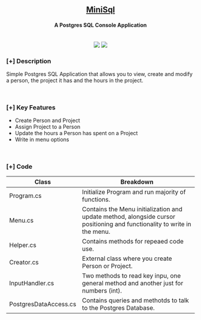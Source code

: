 <h2 align="center"><u>MiniSql</u></h2>

<h4 align="center"> A Postgres SQL Console Application </h4>

<p align="center">
<br>
    <img src="https://img.shields.io/badge/Author-AkiVonAkira-magenta?style=flat-square">
    <img src="https://img.shields.io/badge/Written%20In-CSharp-blue?style=flat-square">
</p>

### [+] Description

Simple Postgres SQL Application that allows you to view, create and modify a person, the project it has and the hours in the project.

<br>

### [+] Key Features

- Create Person and Project
- Assign Project to a Person
- Update the hours a Person has spent on a Project
- Write in menu options

<br>

### [+] Code

| **Class**             | **Breakdown**                                                                                                            |
| --------------------- | ------------------------------------------------------------------------------------------------------------------------ |
| Program.cs            | Initialize Program and run majority of functions.                                                                        |
| Menu.cs               | Contains the Menu initialization and update method, alongside cursor positioning and functionality to write in the menu. |
| Helper.cs             | Contains methods for repeaed code use.                                                                                   |
| Creator.cs            | External class where you create Person or Project.                                                                       |
| InputHandler.cs       | Two methods to read key inpu, one general method and another just for numbers (int).                                     |
| PostgresDataAccess.cs | Contains queries and methotds to talk to the Postgres Database.                                                          |
